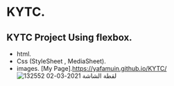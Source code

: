 # KYTC.
## KYTC Project Using flexbox.
- html.
- Css (StyleSheet , MediaSheet).
- images.
  [My Page].https://yafamuin.github.io/KYTC/
![لقطة الشاشة 2021-03-02 132552](https://user-images.githubusercontent.com/79902178/109641894-ed185500-7b5a-11eb-8af6-b785f2857976.png)

